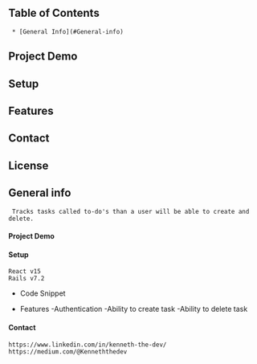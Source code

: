 

## Table of Contents 


     * [General Info](#General-info)
##   Project Demo 

##   Setup
##   Features 
##   Contact 
##   License




##   General info 

     Tracks tasks called to-do's than a user will be able to create and delete. 
     
####  Project Demo 

####   Setup

    React v15 
    Rails v7.2
    


* Code Snippet

*    Features
     -Authentication 
     -Ability to create task
     -Ability to delete task
     


####   Contact 
    
    https://www.linkedin.com/in/kenneth-the-dev/
    https://medium.com/@Kenneththedev

